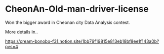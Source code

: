# CheonAn-Old-man-driver-license
Won the bigger award in  Cheonan city Data Analysis contest.

More details in..

https://cream-bonobo-f31.notion.site/1bb79f19815e813eb18bf8ee1f143a0b?pvs=4
